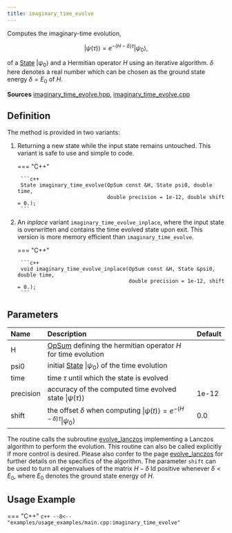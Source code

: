```yaml
---
title: imaginary_time_evolve
---
```


Computes the imaginary-time evolution, 

$$\vert \psi(\tau) \rangle = e^{-(H - \delta) \tau} \vert \psi_0\rangle,$$ 

of a [State](../states/state.md) $\vert \psi_0 \rangle$ and a Hermitian operator $H$ using an iterative algorithm. $\delta$ here denotes a real number which can be chosen as the ground state energy $\delta=E_0$ of $H$.

**Sources** [imaginary_time_evolve.hpp](https://github.com/awietek/xdiag/blob/main/xdiag/algorithms/imaginary_time_evolve.hpp), [imaginary_time_evolve.cpp](https://github.com/awietek/xdiag/blob/main/xdiag/algorithms/imaginary_time_evolve.cpp)

## Definition

The method is provided in two variants:

1. Returning a new state while the input state remains untouched. This variant is safe to use and simple to code.

	=== "C++"

		```c++
		State imaginary_time_evolve(OpSum const &H, State psi0, double time,
                                    double precision = 1e-12, double shift = 0.);
		```

2. An *inplace* variant `imaginary_time_evolve_inplace`, where the input state is overwritten and contains the time evolved state upon exit. This version is more memory efficient than `imaginary_time_evolve`.

	=== "C++"

		```c++
		void imaginary_time_evolve_inplace(OpSum const &H, State &psi0, double time,
                                           double precision = 1e-12, shift = 0.);
		```

## Parameters

| Name      | Description                                                                                             | Default |
|:----------|:--------------------------------------------------------------------------------------------------------|---------|
| H         | [OpSum](../operators/opsum.md) defining the hermitian operator $H$ for time evolution                   |         |
| psi0      | initial [State](../states/state.md) $\vert \psi_0 \rangle$ of the time evolution                        |         |
| time      | time $\tau$ until which the state is evolved                                                            |         |
| precision | accuracy of the computed time evolved state $\vert \psi(\tau) \rangle$                                  | 1e-12   |
| shift     | the offset $\delta$ when computing $\vert \psi(t) \rangle = e^{-(H - \delta) \tau} \vert \psi_0\rangle$ | 0.0     |

The routine calls the subroutine [evolve_lanczos](evolve_lanczos.md) implementing a Lanczos algorithm to perform the evolution. This routine can also be called explicitly if more control is desired. Please also confer to the page [evolve_lanczos](evolve_lanczos.md) for further details on the specifics of the algorithm. The parameter `shift` can be used to turn all eigenvalues of the matrix $H - \delta \;\textrm{Id}$ positive whenever $\delta < E_0$, where $E_0$ denotes the ground state energy of $H$.

## Usage Example

=== "C++"
	```c++
	--8<-- "examples/usage_examples/main.cpp:imaginary_time_evolve"
	```
	
